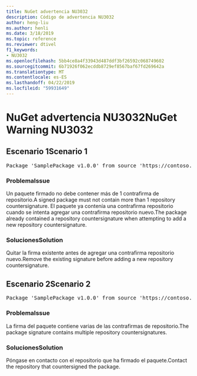 ```yaml
---
title: NuGet advertencia NU3032
description: Código de advertencia NU3032
author: heng-liu
ms.author: henli
ms.date: 3/18/2019
ms.topic: reference
ms.reviewer: dtivel
f1_keywords:
- NU3032
ms.openlocfilehash: 5bb4ce8a4f33943d487ddf3bf26592c068749602
ms.sourcegitcommit: 6b71926f062ecddb8729ef8567baf67fd269642a
ms.translationtype: MT
ms.contentlocale: es-ES
ms.lasthandoff: 04/22/2019
ms.locfileid: "59931649"
---
```

# <a name="nuget-warning-nu3032"></a><span data-ttu-id="99235-103">NuGet advertencia NU3032</span><span class="sxs-lookup"><span data-stu-id="99235-103">NuGet Warning NU3032</span></span>

## <a name="scenario-1"></a><span data-ttu-id="99235-104">Escenario 1</span><span class="sxs-lookup"><span data-stu-id="99235-104">Scenario 1</span></span>

<pre>Package 'SamplePackage v1.0.0' from source 'https://contoso.com/index.json': The package already contains a repository countersignature. Please remove the existing signature before adding a new repository countersignature.</pre>

### <a name="issue"></a><span data-ttu-id="99235-105">Problema</span><span class="sxs-lookup"><span data-stu-id="99235-105">Issue</span></span>

<span data-ttu-id="99235-106">Un paquete firmado no debe contener más de 1 contrafirma de repositorio.</span><span class="sxs-lookup"><span data-stu-id="99235-106">A signed package must not contain more than 1 repository countersignature.</span></span> <span data-ttu-id="99235-107">El paquete ya contenía una contrafirma repositorio cuando se intenta agregar una contrafirma repositorio nuevo.</span><span class="sxs-lookup"><span data-stu-id="99235-107">The package already contained a repository countersignature when attempting to add a new repository countersignature.</span></span>


### <a name="solution"></a><span data-ttu-id="99235-108">Soluciones</span><span class="sxs-lookup"><span data-stu-id="99235-108">Solution</span></span>

<span data-ttu-id="99235-109">Quitar la firma existente antes de agregar una contrafirma repositorio nuevo.</span><span class="sxs-lookup"><span data-stu-id="99235-109">Remove the existing signature before adding a new repository countersignature.</span></span>



## <a name="scenario-2"></a><span data-ttu-id="99235-110">Escenario 2</span><span class="sxs-lookup"><span data-stu-id="99235-110">Scenario 2</span></span>

<pre>Package 'SamplePackage v1.0.0' from source 'https://contoso.com/index.json': The package signature contains multiple repository countersignatures.</pre>

### <a name="issue"></a><span data-ttu-id="99235-111">Problema</span><span class="sxs-lookup"><span data-stu-id="99235-111">Issue</span></span>

<span data-ttu-id="99235-112">La firma del paquete contiene varias de las contrafirmas de repositorio.</span><span class="sxs-lookup"><span data-stu-id="99235-112">The package signature contains multiple repository countersignatures.</span></span>


### <a name="solution"></a><span data-ttu-id="99235-113">Soluciones</span><span class="sxs-lookup"><span data-stu-id="99235-113">Solution</span></span>

<span data-ttu-id="99235-114">Póngase en contacto con el repositorio que ha firmado el paquete.</span><span class="sxs-lookup"><span data-stu-id="99235-114">Contact the repository that countersigned the package.</span></span>